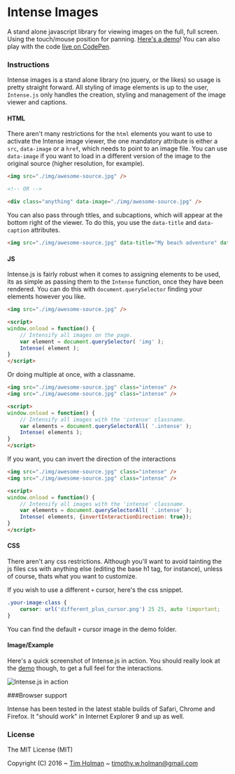 # Intense Images

A stand alone javascript library for viewing images on the full, full screen. Using the touch/mouse position for panning. [Here's a demo](http://tholman.com/intense-images)! You can also play with the code [live on CodePen](http://codepen.io/tholman/pen/mlDiK).

### Instructions

Intense images is a stand alone library (no jquery, or the likes) so usage is pretty straight forward. All styling of image elements is up to the user, ```Intense.js``` only handles the creation, styling and management of the image viewer and captions.

#### HTML

There aren't many restrictions for the `html` elements you want to use to activate the Intense image viewer, the one mandatory attribute is either a `src`, `data-image` or a `href`, which needs to point to an image file. You can use `data-image` if you want to load in a different version of the image to the original source (higher resolution, for example).

```html
<img src="./img/awesome-source.jpg" />

<!-- OR -->

<div class="anything" data-image="./img/awesome-source.jpg" />
```

You can also pass through titles, and subcaptions, which will appear at the bottom right of the viewer. To do this, you use the `data-title` and `data-caption` attributes.

```html
<img src="./img/awesome-source.jpg" data-title="My beach adventure" data-caption="Thanks Sam, for the great picture"/>
```

#### JS

Intense.js is fairly robust when it comes to assigning elements to be used, its as simple as passing them to the ```Intense``` function, once they have been rendered. You can do this with `document.querySelector` finding your elements however you like.

```html
<img src="./img/awesome-source.jpg" />

<script>
window.onload = function() {
	// Intensify all images on the page.
    var element = document.querySelector( 'img' );
	Intense( element );
}
</script>
```

Or doing multiple at once, with a classname.

```html
<img src="./img/awesome-source.jpg" class="intense" />
<img src="./img/awesome-source.jpg" class="intense" />

<script>
window.onload = function() {
	// Intensify all images with the 'intense' classname.
    var elements = document.querySelectorAll( '.intense' );
	Intense( elements );
}
</script>
```

If you want, you can invert the direction of the interactions

```html
<img src="./img/awesome-source.jpg" class="intense" />
<img src="./img/awesome-source.jpg" class="intense" />

<script>
window.onload = function() {
	// Intensify all images with the 'intense' classname.
	var elements = document.querySelectorAll( '.intense' );
	Intense( elements, {invertInteractionDirection: true});
}
</script>
```

#### CSS
There aren't any css restrictions. Although you'll want to avoid tainting the js files css with anything else (editing the base h1 tag, for instance), unless of course, thats what you want to customize.

If you wish to use a different `+` cursor, here's the css snippet.

```css
.your-image-class {
	cursor: url('different_plus_cursor.png') 25 25, auto !important;
}
```

You can find the default `+` cursor image in the demo folder.

#### Image/Example

Here's a quick screenshot of Intense.js in action. You should really look at the [demo](http://tholman.com/intense-images) though, to get a full feel for the interactions.

![Intense.js in action](http://i.imgur.com/C98D6tw.png "Image Viewer")

###Browser support

Intense has been tested in the latest stable builds of Safari, Chrome and Firefox. It "should work" in Internet Explorer 9 and up as well.

### License

The MIT License (MIT)

Copyright (C) 2016 ~ [Tim Holman](http://tholman.com) ~ timothy.w.holman@gmail.com
